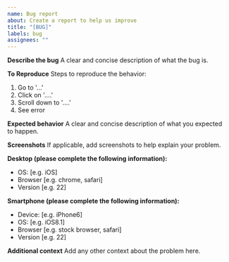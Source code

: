 ```yaml
---
name: Bug report
about: Create a report to help us improve
title: "[BUG]"
labels: bug
assignees: ""
---
```


**Describe the bug**
A clear and concise description of what the bug is.

**To Reproduce**
Steps to reproduce the behavior:

1. Go to '...'
2. Click on '....'
3. Scroll down to '....'
4. See error

**Expected behavior**
A clear and concise description of what you expected to happen.

**Screenshots**
If applicable, add screenshots to help explain your problem.

**Desktop (please complete the following information):**

-   OS: [e.g. iOS]
-   Browser [e.g. chrome, safari]
-   Version [e.g. 22]

**Smartphone (please complete the following information):**

-   Device: [e.g. iPhone6]
-   OS: [e.g. iOS8.1]
-   Browser [e.g. stock browser, safari]
-   Version [e.g. 22]

**Additional context**
Add any other context about the problem here.
